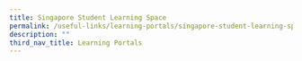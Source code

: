```yaml
---
title: Singapore Student Learning Space
permalink: /useful-links/learning-portals/singapore-student-learning-space/
description: ""
third_nav_title: Learning Portals
---
```

